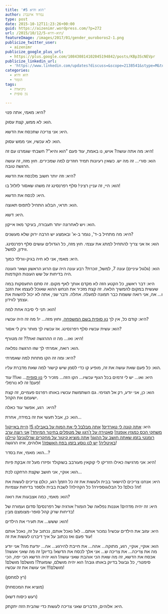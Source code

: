 ```yaml
---
title: 'הוא והיא #5'
author: נמרוד איזנברג
type: post
date: 2015-10-12T11:23:26+00:00
guid: https://aizenimr.wordpress.com/?p=272
url: /2015/10/12/הוא-והיא-5/
featureImage: /images/2017/01/gender_ouroboros2-1.png
publicize_twitter_user:
  - aizenimr
publicize_google_plus_url:
  - https://plus.google.com/108430814102045194842/posts/KBp3ScNEVpr
publicize_linkedin_url:
  - 'https://www.linkedin.com/updates?discuss=&scope=2138541&stype=M&topic=6059297135025799168&type=U&a=m8MR'
categories:
  - הוא והיא
  - הומור
tags:
  - גיקיאדה
  - נון סופית

---
```

היא: מאמי, אתה פנוי?

הוא: לא ממש, קצת עסוק.

היא: אני צריכה שתכסח את הדשא.

הוא: לא עכשיו, אני ממש עסוק.

היא: מה אתה עושה? אויש, נו באמת, עוד פעם "הוא והיא"? חשבתי שגמרנו עם זה!

הוא: סורי&#8230; זה מה יש. כשאין רעיונות תמיד חוזרים למה שמכירים. חוץ מזה, זה עושה הרגשה טובה.

היא: וזה יותר חשוב מלכסח את הדשא?

הוא: היי, זה עניין רציני! סלף רפרנסינג זה משהו שאסור לזלזל בו!

היא: לכסח את הדשא.

הוא: תראי, הבלוג התחיל לתפוס תאוצה.

היא: דשא.

הוא: ויש לאחרונה יותר תעבורה, בעיקר מאז אייקון.

היא: מה מתחיל ב-ד', נגמר ב-א' ובאמצע יש הרבה ירוק שלא מעשנים?

הוא: אז אני צריך להתחיל למתג את עצמי. חוץ מזה, כל הגדולים עושים סלף רפרנסינג. ווידון, למשל.

היא: מאמי, אני לא חיה בגיק-וורלד כמוך.

הוא: (גלגול עיניים) עונה 7, למשל, זוכרת? רבע עונה היה עם הרוע הראשון ושאר העונה היה בדיחות על שש העונות הקודמות.

היא: דבר ראשון, כל הקטע הזה לא מקדם אותך לאף מקום. זה סתם התעסקות במה שעשית במקום להמשיך הלאה. זה קצת מזכיר את הנחש ההוא שאוכל לעצמו את הזנב ו&#8230; אה, אני רואה ששמת כבר תמונה למעלה. אחלה. ודבר שני, אתה לא יכול להשוות את עצמך לווידון.

הוא: תני לי סיבה אחת למה!

היא: קודם כל, אין לך <a href="/2015/08/05/%d7%94%d7%95%d7%90-%d7%95%d7%94%d7%99%d7%90-2/" target="_blank" rel="noopener noreferrer">נון סופית בשם המשפחה</a>, וחוץ מזה&#8230; יו! מה זה היה עכשיו?

הוא: עשית עכשיו סלף רפרנסינג. אז עכשיו לך מותר ורק לי אסור?

היא: ואו&#8230; מה זו ההרגשה זאת?? זה מטורף!

הוא: רואה, אמרתי לך שזו הרגשה נפלאה.

היא: ומה זה הקו מתחת למה שאמרתי?

הוא: כל פעם שאת עושה את זה, מופיע קו כדי לסמן שיש קישור למה שאת מדברת עליו.

היא: ואו&#8230; יש לי זרמים בכל הגוף עכשיו&#8230; הקו הזה&#8230; מזכיר לי <a href="/2015/08/05/%d7%94%d7%95%d7%90-%d7%95%d7%94%d7%99%d7%90-2/" target="_blank" rel="noopener noreferrer">נון סופית</a>&#8230; ואו!!! עוד פעם! זה לא נורמלי!

הוא: כן, אני יודע, רק אל תגזימי. גם השתמשת עכשיו באותו רפרנס פעמיים, זה קצת ישעמם את הקהל.

היא:  רגע, אפשר עוד כאלה?

הוא: כן, אבל תעשי את זה במידה, אחרת&#8230;

היא: <a href="/2015/08/28/%d7%94%d7%95%d7%90-%d7%95%d7%94%d7%99%d7%90-4/" target="_blank" rel="noopener noreferrer">אתה קונה לי טארדיס!</a> <a href="/2015/07/31/%d7%94%d7%95%d7%90-%d7%95%d7%94%d7%99%d7%90/" target="_blank" rel="noopener noreferrer">אתה מבלבל לי את המוח על באבילון 5!</a> <a href="/2015/10/06/%d7%a8%d7%a1%d7%99%d7%a1%d7%99%d7%9d-%d7%9e%d7%90%d7%99%d7%99%d7%a7%d7%95%d7%9f-2015/" target="_blank" rel="noopener noreferrer">היית באייקון!</a> <a href="/2015/08/18/%d7%9e%d7%a9%d7%97%d7%a7%d7%99-%d7%94%d7%9c%d7%99%d7%99%d7%a4%d7%a1%d7%98%d7%99%d7%99%d7%9c/" target="_blank" rel="noopener noreferrer">משחקי הכס כמגזין אופנה!</a> <a href="/2015/08/20/%d7%9e%d7%99%d7%9c%d7%95%d7%9f-%d7%94%d7%a1%d7%a4%d7%a7%d7%98%d7%a8%d7%95%d7%9d-%d7%94%d7%92%d7%93%d7%95%d7%9c/" target="_blank" rel="noopener noreferrer">סאטירה על ז'רגון של מטפלים בחינוך המיוחד!</a> <a href="/2015/08/25/%d7%94%d7%95%d7%90-%d7%95%d7%94%d7%99%d7%90-3-%d7%94%d7%95%d7%90-%d7%94%d7%99%d7%90-%d7%95%d7%94%d7%95%d7%92%d7%95/" target="_blank" rel="noopener noreferrer">אני רוצה ערב רומנטי בזמן שאתה חושב על ההוגו!</a> <a href="/2015/09/25/%d7%9e%d7%94-%d7%92%d7%95%d7%a8%d7%9d-%d7%9c%d7%96%d7%94/" target="_blank" rel="noopener noreferrer">אתה מוציא קיטור על מחקרים שרלטנים!</a> <a href="/2015/08/09/%d7%a8%d7%a1%d7%99%d7%a1%d7%99%d7%9d-%d7%9e%d7%90%d7%99%d7%98%d7%9c%d7%99%d7%94/" target="_blank" rel="noopener noreferrer">טיילנו</a> <a href="/2015/08/12/%d7%a2%d7%95%d7%93-%d7%a8%d7%a1%d7%99%d7%a1%d7%99%d7%9d-%d7%9e%d7%90%d7%99%d7%98%d7%9c%d7%99%d7%94/" target="_blank" rel="noopener noreferrer">באיטליה!</a> <a href="/2015/10/10/%d7%90%d7%96-%d7%90%d7%99%d7%a4%d7%94-%d7%94%d7%9e%d7%9b%d7%95%d7%a0%d7%94-%d7%a7%d7%99%d7%91%d7%99%d7%a0%d7%99%d7%9e%d7%98/" target="_blank" rel="noopener noreferrer">יש לנו נוסע בזמן בפח האשפה!</a> אלוהים, איזו הרגשה!

הוא: מאמי, את בסדר&#8230;?

היא: אני מרגישה כאילו הזריקו לי קוקאין מעורבב בשוקולד ופיזרו מעל זה אבקת פיות!

הוא: אוקיי, אני חושב שקצת הרחקנו לכת&#8230;

היא: אנחנו צריכים להישאר בבית ולעשות את זה כל הזמן! רגע, _כולם_ צריכים לעשות את זה! כולם! כל הבלוגוספירה! כל הקהילה! לשבת בבית ולספר בדיחות עצמיות!

הוא: מאמי, כמה אצבעות את רואה?

היא: זה יהיה מדהים! אוננות נפלאה של הומור! אורגיה של רפרנסים! סדום ועמורה של בדיחות שרק קהל סופר-מצומצם מבין!

הוא: ששש&#8230; את תעירי את הילדים!

היא: עזוב את הילדים עכשיו! נמכור אותם&#8230; לא! נאכל אותם, נכתוב על זה, נאכל אותם עוד פעם ואז נכתוב על איך דיברנו לעשות את זה!

הוא: אוקיי, אוקיי, רגע, מתוקה&#8230; אהה&#8230; את חייבת להירגע&#8230; אה&#8230; יודעת מה? אני יודע מה את צריכה&#8230; את צריכה ש&#8230; אני אלך לכסח את הדשא! בדיוק! זה מה שאני אעשה! אכסח את הדשא, זה מה שאת הכי אוהבת שאני עושה! הוא יהיה הדשא הכי יפה, הכי סימטרי, כל גבעול בדיוק באותו גובה! הוא יהיה מושלם, שומעת?! מושלם! מושלם! מושלם!!! אני עושה את זה עכשיו!

(רץ למחסן)

(מוציא את המכסחת)

(רעש כיסוח דשא)

היא: אלוהים, הדברים שאני צריכה לעשות כדי שהבית הזה יתקתק.